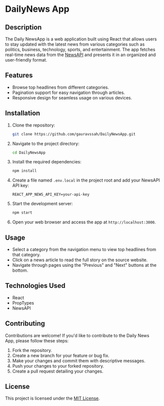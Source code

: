 # DailyNews App



## Description

The Daily NewsApp is a web application built using React that allows users to stay updated with the latest news from various categories such as politics, business, technology, sports, and entertainment. The app fetches real-time news data from the [NewsAPI](https://newsapi.org/) and presents it in an organized and user-friendly format.

## Features

- Browse top headlines from different categories.
- Pagination support for easy navigation through articles.
- Responsive design for seamless usage on various devices.



## Installation

1. Clone the repository:
   ```sh
   git clone https://github.com/gauravssah/DailyNewsApp.git
   ```

2. Navigate to the project directory:
   ```sh
   cd DailyNewsApp
   ```

3. Install the required dependencies:
   ```sh
   npm install
   ```

4. Create a file named `.env.local` in the project root and add your NewsAPI API key:
   ```env
   REACT_APP_NEWS_API_KEY=your-api-key
   ```

5. Start the development server:
   ```sh
   npm start
   ```

6. Open your web browser and access the app at `http://localhost:3000`.

## Usage

- Select a category from the navigation menu to view top headlines from that category.
- Click on a news article to read the full story on the source website.
- Navigate through pages using the "Previous" and "Next" buttons at the bottom.

## Technologies Used

- React
- PropTypes
- NewsAPI

## Contributing

Contributions are welcome! If you'd like to contribute to the Daily News App, please follow these steps:

1. Fork the repository.
2. Create a new branch for your feature or bug fix.
3. Make your changes and commit them with descriptive messages.
4. Push your changes to your forked repository.
5. Create a pull request detailing your changes.

## License

This project is licensed under the [MIT License](LICENSE).

